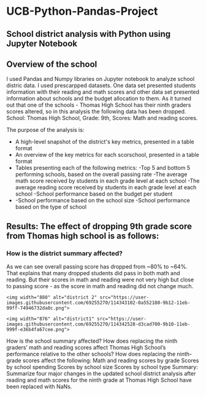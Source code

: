# UCB-Python-Pandas-Project
## School district analysis with Python using Jupyter Notebook

## Overview of the school
I used Pandas and Numpy libraries on Jupyter notebook to analyze school distric data. I used prescarpped datasets. One data set presented students information with their reading and math scores and other data set presented information about schools and the budget allocation to them. As it turned out that one of the schools - Thomas High School has their ninth graders scores altered, so in this analysis the following data has been dropped. 
School: Thomas High School, Grade: 9th, Scores: Math and reading scores. 

The purpose of the analysis is:

- A high-level snapshot of the district's key metrics, presented in a table format
- An overview of the key metrics for each scorschool, presented in a table format 
- Tables presenting each of the following metrics:
    -Top 5 and bottom 5 performing schools, based on the overall passing rate
    -The average math score received by students in each grade level at each school
    -The average reading score received by students in each grade level at each school
    -School performance based on the budget per student
-   -School performance based on the school size 
    -School performance based on the type of school


## Results: The effect of dropping 9th grade score from Thomas high school is as follows:

### How is the district summary affected?
    
As we can see overall passing score has dropped from ~80% to ~64%. That explains that many dropped students did pass in both math and reading. But their scores in math and reading were not very high but close to passing score - as the score in math and reading did not change much.
    
    <img width="880" alt="district 2" src="https://user-images.githubusercontent.com/69255270/114343102-0a552180-9b12-11eb-99ff-74946732da0c.png">
    
    <img width="876" alt="district1" src="https://user-images.githubusercontent.com/69255270/114342528-d3cad700-9b10-11eb-999f-e36b4fa67cee.png">

    
How is the school summary affected?
How does replacing the ninth graders’ math and reading scores affect Thomas High School’s performance relative to the other schools?
How does replacing the ninth-grade scores affect the following:
Math and reading scores by grade
Scores by school spending
Scores by school size
Scores by school type
Summary: Summarize four major changes in the updated school district analysis after reading and math scores for the ninth grade at Thomas High School have been replaced with NaNs.

